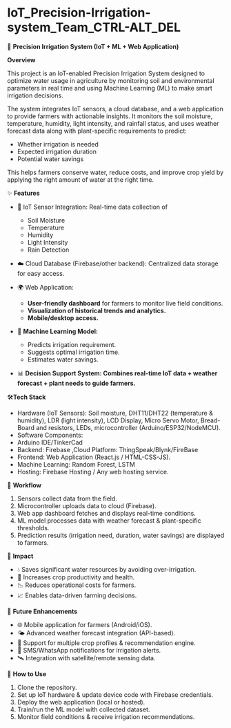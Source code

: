 # IoT_Precision-Irrigation-system_Team_CTRL-ALT_DEL



 🌱 **Precision Irrigation System (IoT + ML + Web Application)**

**Overview**

This project is an IoT-enabled Precision Irrigation System designed to optimize water usage in agriculture by monitoring soil and environmental parameters in real time and using Machine Learning (ML) to make smart irrigation decisions.

The system integrates IoT sensors, a cloud database, and a web application to provide farmers with actionable insights. It monitors the soil moisture, temperature, humidity, light intensity, and rainfall status, and uses weather forecast data along with plant-specific requirements to predict:

* Whether irrigation is needed
* Expected irrigation duration
* Potential water savings

This helps farmers conserve water, reduce costs, and improve crop yield by applying the right amount of water at the right time.



 ✨ **Features**

* 📡 IoT Sensor Integration: Real-time data collection of

  * Soil Moisture
  * Temperature
  * Humidity
  * Light Intensity
  * Rain Detection
* ☁️ Cloud Database (Firebase/other backend): Centralized data storage for easy access.
* 🌍 Web Application:

  * **User-friendly dashboard** for farmers to monitor live field conditions.
  * **Visualization of historical trends and analytics.**
  * **Mobile/desktop access.**
* 🤖 **Machine Learning Model:**

  * Predicts irrigation requirement.
  * Suggests optimal irrigation time.
  * Estimates water savings.
* 📊 **Decision Support System: Combines real-time IoT data + weather forecast + plant needs to guide farmers.**



 🛠️**Tech Stack**

* Hardware (IoT Sensors): Soil moisture, DHT11/DHT22 (temperature & humidity), LDR (light intensity), LCD Display, Micro Servo Motor, Bread-Board and resistors, LEDs, microcontroller (Arduino/ESP32/NodeMCU).
* Software Components:
* Arduino IDE/TinkerCad
* Backend: Firebase ,Cloud Platform: ThingSpeak/Blynk/FireBase
* Frontend: Web Application (React.js / HTML-CSS-JS).
* Machine Learning: Random Forest, LSTM
* Hosting: Firebase Hosting / Any web hosting service.



🚀 **Workflow**

1. Sensors collect data from the field.
2. Microcontroller uploads data to cloud (Firebase).
3. Web app dashboard fetches and displays real-time conditions.
4. ML model processes data with weather forecast & plant-specific thresholds.
5. Prediction results (irrigation need, duration, water savings) are displayed to farmers.



🌾 **Impact**

* 💧 Saves significant water resources by avoiding over-irrigation.
* 🌿 Increases crop productivity and health.
* 📉 Reduces operational costs for farmers.
* 📈 Enables data-driven farming decisions.





 🔮 **Future Enhancements**

* 🌐 Mobile application for farmers (Android/iOS).
* 🌤️ Advanced weather forecast integration (API-based).
* 🤝 Support for multiple crop profiles & recommendation engine.
* 🔔 SMS/WhatsApp notifications for irrigation alerts.
* 🛰️ Integration with satellite/remote sensing data.



 📖 **How to Use**

1. Clone the repository.
2. Set up IoT hardware & update device code with Firebase credentials.
3. Deploy the web application (local or hosted).
4. Train/run the ML model with collected dataset.
5. Monitor field conditions & receive irrigation recommendations.






